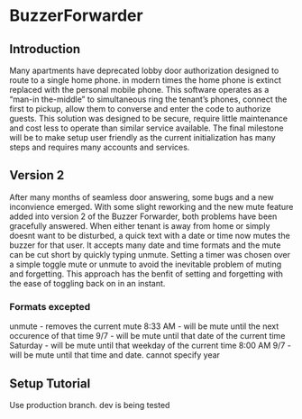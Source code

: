 # BuzzerForwarder
## Introduction
Many apartments have deprecated lobby door authorization designed to route to a single home phone. in modern times the home phone is extinct replaced with the personal mobile phone. This software operates as a “man-in the-middle” to simultaneous ring the tenant’s phones, connect the first to pickup, allow them to converse and enter the code to authorize guests. This solution was designed to be secure, require little maintenance and cost less to operate than similar service available. The final milestone will be to make setup user friendly as the current initialization has many steps and requires many accounts and services.

## Version 2
After many months of seamless door answering, some bugs and a new inconvience emerged. With some slight reworking and the new mute feature added into version 2 of the Buzzer Forwarder, both problems have been gracefully answered. When either tenant is away from home or simply doesnt want to be disturbed, a quick text with a date or time now mutes the buzzer for that user. It accepts many date and time formats and the mute can be cut short by quickly typing unmute. Setting a timer was chosen over a simple toggle mute or unmute to avoid the inevitable problem of muting and forgetting. This approach has the benfit of setting and forgetting with the ease of toggling back on in an instant.

### Formats excepted
unmute - removes the current mute
8:33 AM - will be mute until the next occurence of that time
9/7 - will be mute until that date of the current time
Saturday - will be mute until that weekday of the current time
8:00 AM 9/7 - will be mute until that time and date. cannot specify year

## Setup Tutorial
Use production branch. dev is being tested
